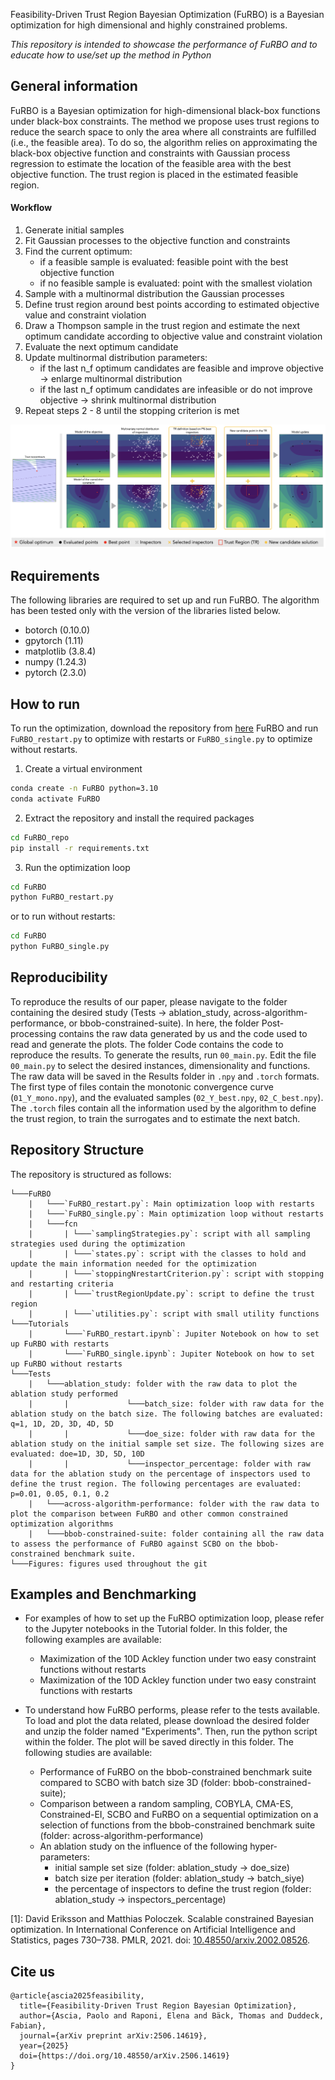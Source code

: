 Feasibility-Driven Trust Region Bayesian Optimization (FuRBO) is a Bayesian optimization for high dimensional and highly constrained problems.

*This repository is intended to showcase the performance of FuRBO and to educate how to use/set up the method in Python*

## General information
FuRBO is a Bayesian optimization for high-dimensional black-box functions under black-box constraints. The method we propose uses trust regions to reduce the search space to only the area where all constraints are fulfilled (i.e., the feasible area). To do so, the algorithm relies on approximating the black-box objective function and constraints with Gaussian process regression to estimate the location of the feasible area with the best objective function. The trust region is placed in the estimated feasible region.

#### Workflow
1. Generate initial samples
2. Fit Gaussian processes to the objective function and constraints
3. Find the current optimum:
	- if a feasible sample is evaluated: feasible point with the best objective function
	- if no feasible sample is evaluated: point with the smallest violation
4. Sample with a multinormal distribution the Gaussian processes
5. Define trust region around best points according to estimated objective value and constraint violation
6. Draw a Thompson sample in the trust region and estimate the next optimum candidate according to objective value and constraint violation
7. Evaluate the next optimum candidate
8. Update multinormal distribution parameters:
	- if the last n_f optimum candidates are feasible and improve objective -> enlarge multinormal distribution
	- if the last n_f optimum candidates are infeasible or do not improve objective -> shrink multinormal distribution
9. Repeat steps 2 - 8 until the stopping criterion is met

![alt text](https://github.com/paoloascia/FuRBO/blob/main/Figures/workflow/graphical_abstract_furbo.png)

## Requirements
The following libraries are required to set up and run FuRBO. The algorithm has been tested only with the version of the libraries listed below.
- botorch (0.10.0)
- gpytorch (1.11)
- matplotlib (3.8.4)
- numpy (1.24.3)
- pytorch (2.3.0)

## How to run
To run the optimization, download the repository from [here](https://anonymous.4open.science/api/repo/FuRBO/zip) FuRBO and run `FuRBO_restart.py` to optimize with restarts or `FuRBO_single.py` to optimize without restarts.

1) Create a virtual environment
```bash
conda create -n FuRBO python=3.10
conda activate FuRBO
```
2) Extract the repository and install the required packages
```bash
cd FuRBO_repo
pip install -r requirements.txt
```
3) Run the optimization loop
```bash
cd FuRBO
python FuRBO_restart.py
```
or to run without restarts:
```bash
cd FuRBO
python FuRBO_single.py
```

## Reproducibility
To reproduce the results of our paper, please navigate to the folder containing the desired study (Tests -> ablation_study, across-algorithm-performance, or bbob-constrained-suite). In here, the folder Post-processing contains the raw data generated by us and the code used to read and generate the plots. The folder Code contains the code to reproduce the results. To generate the results, run `00_main.py`. Edit the file `00_main.py` to select the desired instances, dimensionality and functions. The raw data will be saved in the Results folder in `.npy` and `.torch` formats. The first type of files contain the monotonic convergence curve (`01_Y_mono.npy`), and the evaluated samples (`02_Y_best.npy`, `02_C_best.npy`). The `.torch` files contain all the information used by the algorithm to define the trust region, to train the surrogates and to estimate the next batch.

## Repository Structure
The repository is structured as follows:
```
└───FuRBO
    |   └───`FuRBO_restart.py`: Main optimization loop with restarts
    |   └───`FuRBO_single.py`: Main optimization loop without restarts
    |   └───fcn
    |       | └───`samplingStrategies.py`: script with all sampling strategies used during the optimization
    |       | └───`states.py`: script with the classes to hold and update the main information needed for the optimization
    |       | └───`stoppingNrestartCriterion.py`: script with stopping and restarting criteria
    |       | └───`trustRegionUpdate.py`: script to define the trust region
    |       | └───`utilities.py`: script with small utility functions
└───Tutorials
    |       └───`FuRBO_restart.ipynb`: Jupiter Notebook on how to set up FuRBO with restarts
    |       └───`FuRBO_single.ipynb`: Jupiter Notebook on how to set up FuRBO without restarts
└───Tests
    |   └───ablation_study: folder with the raw data to plot the ablation study performed
    |       |             └───batch_size: folder with raw data for the ablation study on the batch size. The following batches are evaluated: q=1, 1D, 2D, 3D, 4D, 5D
    |       |             └───doe_size: folder with raw data for the ablation study on the initial sample set size. The following sizes are evaluated: doe=1D, 3D, 5D, 10D
    |       |             └───inspector_percentage: folder with raw data for the ablation study on the percentage of inspectors used to define the trust region. The following percentages are evaluated: p=0.01, 0.05, 0.1, 0.2
    |   └───across-algorithm-performance: folder with the raw data to plot the comparison between FuRBO and other common constrained optimization algorithms
    |   └───bbob-constrained-suite: folder containing all the raw data to assess the performance of FuRBO against SCBO on the bbob-constrained benchmark suite.
└───Figures: figures used throughout the git
```

## Examples and Benchmarking
- For examples of how to set up the FuRBO optimization loop, please refer to the Jupyter notebooks in the Tutorial folder. In this folder, the following examples are available:
	- Maximization of the 10D Ackley function under two easy constraint functions without restarts
	- Maximization of the 10D Ackley function under two easy constraint functions with restarts

- To understand how FuRBO performs, please refer to the tests available. To load and plot the data related, please download the desired folder and unzip the folder named "Experiments". Then, run the python script within the folder. The plot will be saved directly in this folder. The following studies are available:
	- Performance of FuRBO on the bbob-constrained benchmark suite compared to SCBO with batch size 3D (folder: bbob-constrained-suite);
 	- Comparison between a random sampling, COBYLA, CMA-ES, Constrained-EI, SCBO and FuRBO on a sequential optimization on a selection of functions from the bbob-constrained benchmark suite (folder: across-algorithm-performance)
  	- An ablation study on the influence of the following hyper-parameters:
  		- initial sample set size (folder: ablation_study -> doe_size)
  	 	- batch size per iteration (folder: ablation_study -> batch_siye)
  	  	- the percentage of inspectors to define the trust region (folder: ablation_study -> inspectors_percentage)

[1]: David Eriksson and Matthias Poloczek. Scalable constrained Bayesian optimization. In International Conference on Artificial Intelligence and Statistics, pages 730–738. PMLR, 2021. doi: [10.48550/arxiv.2002.08526](https://doi.org/10.48550/arxiv.2002.08526).

## Cite us
```
@article{ascia2025feasibility,
  title={Feasibility-Driven Trust Region Bayesian Optimization},
  author={Ascia, Paolo and Raponi, Elena and Bäck, Thomas and Duddeck, Fabian},
  journal={arXiv preprint arXiv:2506.14619},
  year={2025}
  doi={https://doi.org/10.48550/arXiv.2506.14619}
}
```


